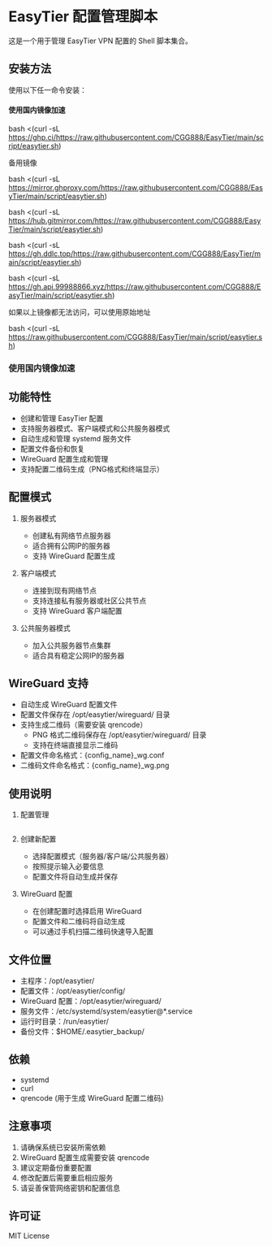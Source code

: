 # EasyTier 配置管理脚本

这是一个用于管理 EasyTier VPN 配置的 Shell 脚本集合。

## 安装方法

使用以下任一命令安装：

#### 使用国内镜像加速

bash <(curl -sL https://ghp.ci/https://raw.githubusercontent.com/CGG888/EasyTier/main/script/easytier.sh)


备用镜像

bash <(curl -sL https://mirror.ghproxy.com/https://raw.githubusercontent.com/CGG888/EasyTier/main/script/easytier.sh)

bash <(curl -sL https://hub.gitmirror.com/https://raw.githubusercontent.com/CGG888/EasyTier/main/script/easytier.sh)

bash <(curl -sL https://gh.ddlc.top/https://raw.githubusercontent.com/CGG888/EasyTier/main/script/easytier.sh)

bash <(curl -sL https://gh.api.99988866.xyz/https://raw.githubusercontent.com/CGG888/EasyTier/main/script/easytier.sh)

如果以上镜像都无法访问，可以使用原始地址

bash <(curl -sL https://raw.githubusercontent.com/CGG888/EasyTier/main/script/easytier.sh)

### 使用国内镜像加速


## 功能特性

- 创建和管理 EasyTier 配置
- 支持服务器模式、客户端模式和公共服务器模式
- 自动生成和管理 systemd 服务文件
- 配置文件备份和恢复
- WireGuard 配置生成和管理
- 支持配置二维码生成（PNG格式和终端显示）

## 配置模式

1. 服务器模式
   - 创建私有网络节点服务器
   - 适合拥有公网IP的服务器
   - 支持 WireGuard 配置生成

2. 客户端模式
   - 连接到现有网络节点
   - 支持连接私有服务器或社区公共节点
   - 支持 WireGuard 客户端配置

3. 公共服务器模式
   - 加入公共服务器节点集群
   - 适合具有稳定公网IP的服务器

## WireGuard 支持

- 自动生成 WireGuard 配置文件
- 配置文件保存在 /opt/easytier/wireguard/ 目录
- 支持生成二维码（需要安装 qrencode）
  - PNG 格式二维码保存在 /opt/easytier/wireguard/ 目录
  - 支持在终端直接显示二维码
- 配置文件命名格式：{config_name}_wg.conf
- 二维码文件命名格式：{config_name}_wg.png

## 使用说明

1. 配置管理
     ```

2. 创建新配置
   - 选择配置模式（服务器/客户端/公共服务器）
   - 按照提示输入必要信息
   - 配置文件将自动生成并保存

3. WireGuard 配置
   - 在创建配置时选择启用 WireGuard
   - 配置文件和二维码将自动生成
   - 可以通过手机扫描二维码快速导入配置

## 文件位置

- 主程序：/opt/easytier/
- 配置文件：/opt/easytier/config/
- WireGuard 配置：/opt/easytier/wireguard/
- 服务文件：/etc/systemd/system/easytier@*.service
- 运行时目录：/run/easytier/
- 备份文件：$HOME/.easytier_backup/

## 依赖

- systemd
- curl
- qrencode (用于生成 WireGuard 配置二维码)

## 注意事项

1. 请确保系统已安装所需依赖
2. WireGuard 配置生成需要安装 qrencode
3. 建议定期备份重要配置
4. 修改配置后需要重启相应服务
5. 请妥善保管网络密钥和配置信息

## 许可证

MIT License
